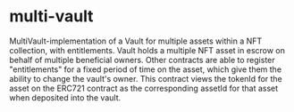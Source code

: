 # multi-vault

MultiVault-implementation of a Vault for multiple assets within a NFT collection, with entitlements.
Vault holds a multiple NFT asset in escrow on behalf of multiple beneficial owners. Other contracts
are able to register "entitlements" for a fixed period of time on the asset, which give them the ability to
change the vault's owner.
This contract views the tokenId for the asset on the ERC721 contract as the corresponding assetId for that asset
when deposited into the vault.
